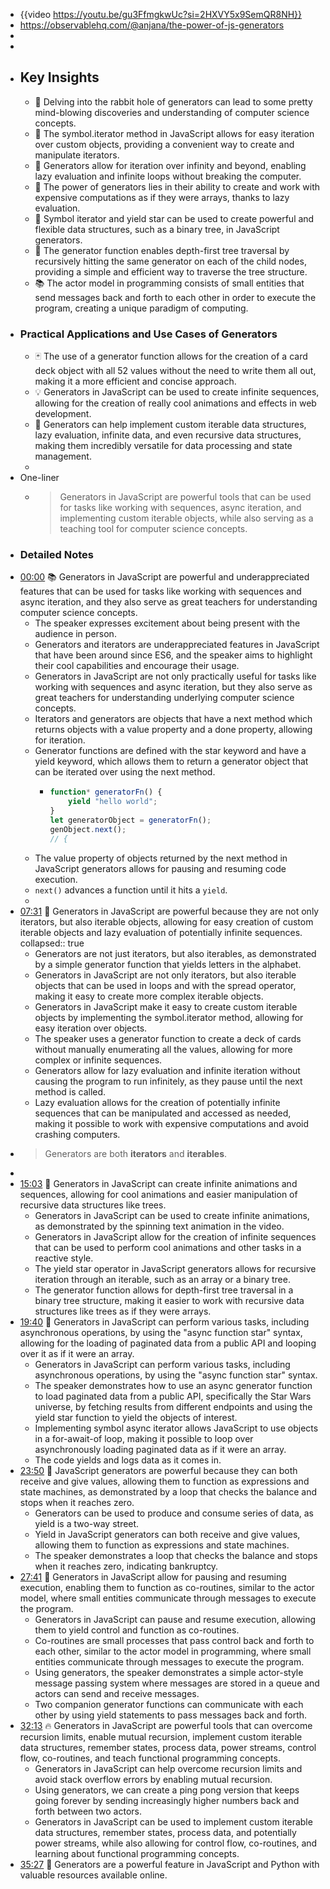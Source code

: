 - {{video https://youtu.be/gu3FfmgkwUc?si=2HXVY5x9SemQR8NH}}
- https://observablehq.com/@anjana/the-power-of-js-generators
-
-
- ## Key Insights
	- 💭 Delving into the rabbit hole of generators can lead to some pretty mind-blowing discoveries and understanding of computer science concepts.
	- 🔗 The symbol.iterator method in JavaScript allows for easy iteration over custom objects, providing a convenient way to create and manipulate iterators.
	- 🔄 Generators allow for iteration over infinity and beyond, enabling lazy evaluation and infinite loops without breaking the computer.
	- 🧩 The power of generators lies in their ability to create and work with expensive computations as if they were arrays, thanks to lazy evaluation.
	- 🌳 Symbol iterator and yield star can be used to create powerful and flexible data structures, such as a binary tree, in JavaScript generators.
	- 🔄 The generator function enables depth-first tree traversal by recursively hitting the same generator on each of the child nodes, providing a simple and efficient way to traverse the tree structure.
	- 📚 The actor model in programming consists of small entities that send messages back and forth to each other in order to execute the program, creating a unique paradigm of computing.
- ### Practical Applications and Use Cases of Generators
	- 🃏 The use of a generator function allows for the creation of a card deck object with all 52 values without the need to write them all out, making it a more efficient and concise approach.
	- 💡 Generators in JavaScript can be used to create infinite sequences, allowing for the creation of really cool animations and effects in web development.
	- 🔄 Generators can help implement custom iterable data structures, lazy evaluation, infinite data, and even recursive data structures, making them incredibly versatile for data processing and state management.
	-
- One-liner
	- > Generators in JavaScript are powerful tools that can be used for tasks like working with sequences, async iteration, and implementing custom iterable objects, while also serving as a teaching tool for computer science concepts.
- ### Detailed Notes
- [00:00](https://www.youtube.com/watch?v=gu3FfmgkwUc&t=0) 📚 Generators in JavaScript are powerful and underappreciated features that can be used for tasks like working with sequences and async iteration, and they also serve as great teachers for understanding computer science concepts.
	- The speaker expresses excitement about being present with the audience in person.
	- Generators and iterators are underappreciated features in JavaScript that have been around since ES6, and the speaker aims to highlight their cool capabilities and encourage their usage.
	- Generators in JavaScript are not only practically useful for tasks like working with sequences and async iteration, but they also serve as great teachers for understanding underlying computer science concepts.
	- Iterators and generators are objects that have a next method which returns objects with a value property and a done property, allowing for iteration.
	- Generator functions are defined with the star keyword and have a yield keyword, which allows them to return a generator object that can be iterated over using the next method.
		- ```javascript
		  function* generatorFn() {
		      yield "hello world";
		  }
		  let generatorObject = generatorFn();
		  genObject.next();
		  // {
		  ```
	- The value property of objects returned by the next method in JavaScript generators allows for pausing and resuming code execution.
	- `next()` advances a function until it hits a `yield`.
	-
- [07:31](https://www.youtube.com/watch?v=gu3FfmgkwUc&t=451) 🔑 Generators in JavaScript are powerful because they are not only iterators, but also iterable objects, allowing for easy creation of custom iterable objects and lazy evaluation of potentially infinite sequences.
  collapsed:: true
	- Generators are not just iterators, but also iterables, as demonstrated by a simple generator function that yields letters in the alphabet.
	- Generators in JavaScript are not only iterators, but also iterable objects that can be used in loops and with the spread operator, making it easy to create more complex iterable objects.
	- Generators in JavaScript make it easy to create custom iterable objects by implementing the symbol.iterator method, allowing for easy iteration over objects.
	- The speaker uses a generator function to create a deck of cards without manually enumerating all the values, allowing for more complex or infinite sequences.
	- Generators allow for lazy evaluation and infinite iteration without causing the program to run infinitely, as they pause until the next method is called.
	- Lazy evaluation allows for the creation of potentially infinite sequences that can be manipulated and accessed as needed, making it possible to work with expensive computations and avoid crashing computers.
- > Generators are both **iterators** and **iterables**.
-
- [15:03](https://www.youtube.com/watch?v=gu3FfmgkwUc&t=904) 🌟 Generators in JavaScript can create infinite animations and sequences, allowing for cool animations and easier manipulation of recursive data structures like trees.
	- Generators in JavaScript can be used to create infinite animations, as demonstrated by the spinning text animation in the video.
	- Generators in JavaScript allow for the creation of infinite sequences that can be used to perform cool animations and other tasks in a reactive style.
	- The yield star operator in JavaScript generators allows for recursive iteration through an iterable, such as an array or a binary tree.
	- The generator function allows for depth-first tree traversal in a binary tree structure, making it easier to work with recursive data structures like trees as if they were arrays.
- [19:40](https://www.youtube.com/watch?v=gu3FfmgkwUc&t=1180) 📝 Generators in JavaScript can perform various tasks, including asynchronous operations, by using the "async function star" syntax, allowing for the loading of paginated data from a public API and looping over it as if it were an array.
	- Generators in JavaScript can perform various tasks, including asynchronous operations, by using the "async function star" syntax.
	- The speaker demonstrates how to use an async generator function to load paginated data from a public API, specifically the Star Wars universe, by fetching results from different endpoints and using the yield star function to yield the objects of interest.
	- Implementing symbol async iterator allows JavaScript to use objects in a for-await-of loop, making it possible to loop over asynchronously loading paginated data as if it were an array.
	- The code yields and logs data as it comes in.
- [23:50](https://www.youtube.com/watch?v=gu3FfmgkwUc&t=1431) 🔄 JavaScript generators are powerful because they can both receive and give values, allowing them to function as expressions and state machines, as demonstrated by a loop that checks the balance and stops when it reaches zero.
	- Generators can be used to produce and consume series of data, as yield is a two-way street.
	- Yield in JavaScript generators can both receive and give values, allowing them to function as expressions and state machines.
	- The speaker demonstrates a loop that checks the balance and stops when it reaches zero, indicating bankruptcy.
- [27:41](https://www.youtube.com/watch?v=gu3FfmgkwUc&t=1661) 🔄 Generators in JavaScript allow for pausing and resuming execution, enabling them to function as co-routines, similar to the actor model, where small entities communicate through messages to execute the program.
	- Generators in JavaScript can pause and resume execution, allowing them to yield control and function as co-routines.
	- Co-routines are small processes that pass control back and forth to each other, similar to the actor model in programming, where small entities communicate through messages to execute the program.
	- Using generators, the speaker demonstrates a simple actor-style message passing system where messages are stored in a queue and actors can send and receive messages.
	- Two companion generator functions can communicate with each other by using yield statements to pass messages back and forth.
- [32:13](https://www.youtube.com/watch?v=gu3FfmgkwUc&t=1933) 🔥 Generators in JavaScript are powerful tools that can overcome recursion limits, enable mutual recursion, implement custom iterable data structures, remember states, process data, power streams, control flow, co-routines, and teach functional programming concepts.
	- Generators in JavaScript can help overcome recursion limits and avoid stack overflow errors by enabling mutual recursion.
	- Using generators, we can create a ping pong version that keeps going forever by sending increasingly higher numbers back and forth between two actors.
	- Generators in JavaScript can be used to implement custom iterable data structures, remember states, process data, and potentially power streams, while also allowing for control flow, co-routines, and learning about functional programming concepts.
- [35:27](https://www.youtube.com/watch?v=gu3FfmgkwUc&t=2127) 📝 Generators are a powerful feature in JavaScript and Python with valuable resources available online.